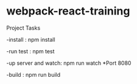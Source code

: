 # webpack-react-training

Project Tasks

 -install : npm install 
 
 -run test : npm test
 
 -up server and watch: npm run watch
   *Port 8080
  
 -build : npm run build
